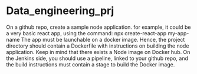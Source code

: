 # Data_engineering_prj
On a github repo, create a sample node application. for example, it could be a very basic react app, using the command:  npx create-react-app my-app-name  The app must be launchable on a docker image. Hence, the project directory should contain a Dockerfile with instructions on building the node application. Keep in mind that there exists a Node image on Docker hub.  On the Jenkins side, you should use a pipeline, linked to your github repo, and the build instructions must contain a stage to build the Docker image.
